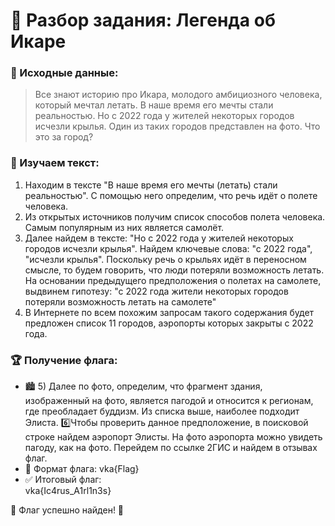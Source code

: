 # 🔐 Разбор задания: Легенда об Икаре

### 📜 Исходные данные:
> Все знают историю про Икара, молодого амбициозного человека, который мечтал летать. В наше время его мечты стали реальностью. Но с 2022 года у жителей некоторых городов исчезли крылья. Один из таких городов представлен на фото. Что это за город?
### 🔎 Изучаем текст:
1) Находим в тексте "В наше время его мечты (летать) стали реальностью". С помощью него определим, что речь идёт о полете человека.
2) Из открытых источников получим список способов полета человека. Самым популярным из них является самолёт.
3) Далее найдем в тексте: "Но с 2022 года у жителей некоторых городов исчезли крылья". Найдем ключевые слова: "с 2022 года", "исчезли крылья". Поскольку речь о крыльях идёт в переносном смысле, то будем говорить, что люди потеряли возможность летать. На основании предыдущего предположения о полетах на самолете, выдвинем гипотезу: "с 2022 года жители некоторых городов потеряли возможность летать на самолете"
4) В Интернете по всем похожим запросам такого содержания будет предложен список 11 городов, аэропорты которых закрыты с 2022 года.
### 🏆 Получение флага:
- 🏙 5) Далее по фото, определим, что фрагмент здания, изображенный на фото, является пагодой и относится к регионам, где преобладает буддизм. Из списка выше, наиболее подходит Элиста.
6⃣Чтобы проверить данное предположение, в поисковой строке найдем аэропорт Элисты. На фото аэропорта можно увидеть пагоду, как на фото. Перейдем по ссылке 2ГИС и найдем в отзывах флаг.
- 🔑 Формат флага: vka{Flag}
- ✅ Итоговый флаг:  
  vka{Ic4rus_A1rl1n3s}

🎉 Флаг успешно найден! 🚀
